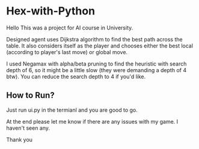 # Hex-with-Python
Hello
This was a project for AI course in University.

Designed agent uses Dijkstra algorithm to find the best path across the table. It also considers itself as the player and chooses either the best local (according to player's last move) or global move.

I used Negamax with alpha/beta pruning to find the heuristic with search depth of 6, so it might be a little slow (they were demanding a depth of 4 btw). You can reduce the search depth to 4 if you'd like.

## How to Run?
Just run ui.py in the termianl and you are good to go.

At the end please let me know if there are any issues with my game. I haven't seen any.

Thank you

